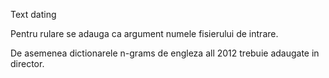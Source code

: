 Text dating


Pentru rulare se adauga ca argument numele fisierului de intrare.

De asemenea dictionarele n-grams de engleza all 2012 trebuie adaugate 
in director.
